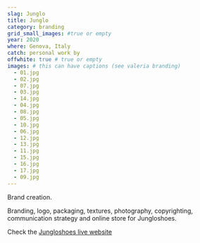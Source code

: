 ```yaml
---
slag: Junglo
title: Junglo
category: branding
grid_small_images: #true or empty
year: 2020
where: Genova, Italy
catch: personal work by
offwhite: true # true or empty
images: # this can have captions (see valeria branding)
  - 01.jpg
  - 02.jpg
  - 07.jpg
  - 03.jpg
  - 14.jpg
  - 04.jpg
  - 08.jpg
  - 05.jpg
  - 10.jpg
  - 06.jpg
  - 12.jpg
  - 13.jpg
  - 11.jpg
  - 15.jpg
  - 16.jpg
  - 17.jpg
  - 09.jpg
---
```


Brand creation.

Branding, logo, packaging, textures, photography, copyrighting, communication strategy and online store for Jungloshoes.

Check the [Jungloshoes live website](https://junglo.shoes/?source=rokma.com)
